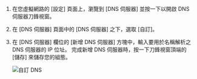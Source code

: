 1. 在您虛擬網路的 [設定] 頁面上，瀏覽到 [DNS 伺服器] 並按一下以開啟 DNS 伺服器刀鋒視窗。
2. 在 [DNS 伺服器] 頁面中的 [DNS 伺服器] 之下，選取 [自訂]。
3. 在 [DNS 伺服器] 欄位的 [新增 DNS 伺服器] 方塊中，輸入要用於名稱解析之 DNS 伺服器的 IP 位址。 完成新增 DNS 伺服器時，按一下刀鋒視窗頂端的 [儲存] 來儲存您的組態。
   
    ![自訂 DNS](./media/vpn-gateway-add-dns-rm-portal/add_dns.png)

